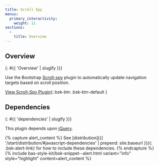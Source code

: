 ```yaml
---
title: Scroll Spy
menus:
  primary_interactivity:
    weight: 11
sections:
  -
    title: Overview
---
```


## Overview
{: #{{ 'Overview' | slugify }}}

Use the Bootstrap [Scroll-spy](http://getbootstrap.com/javascript/#scrollspy) plugin to automatically update navigation
targets based on scroll position.

[View Scroll-Spy Plugin](http://getbootstrap.com/javascript/#scrollspy){:.bsk-btn .bsk-btn-default }

## Dependencies
{: #{{ 'dependencies' | slugify }}}

This plugin depends upon [jQuery](https://jquery.com).

{% capture alert_content %}
See [distribution]({{ '/start/distribution/#javascript-dependencies' | prepend: site.baseurl }}){: .bsk-alert-link} for
how to include these dependencies.
{% endcapture %}
{% include bas-style-kit/bsk-snippet--alert.html
  variant="info"
  style="highlight"
  content=alert_content
%}
